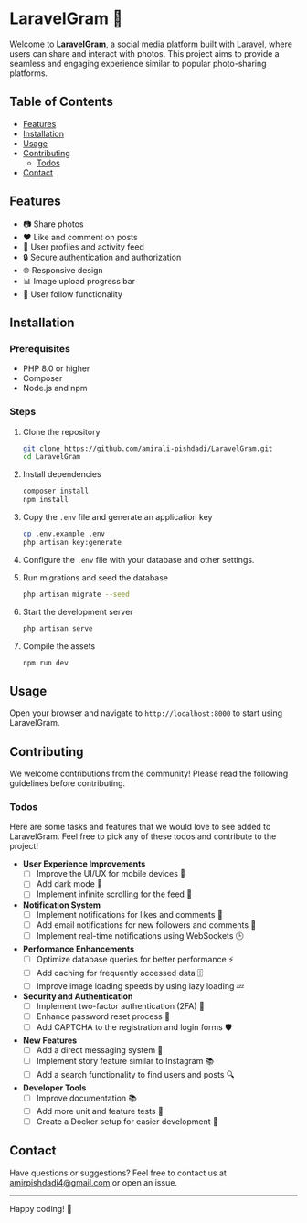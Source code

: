 
# LaravelGram 📸

Welcome to **LaravelGram**, a social media platform built with Laravel, where users can share and interact with photos. This project aims to provide a seamless and engaging experience similar to popular photo-sharing platforms.

## Table of Contents

- [Features](#features)
- [Installation](#installation)
- [Usage](#usage)
- [Contributing](#contributing)
  - [Todos](#todos)
- [Contact](#contact)

## Features

- 📷 Share photos
- ❤️ Like and comment on posts
- 📝 User profiles and activity feed
- 🔒 Secure authentication and authorization
- 🌐 Responsive design
- 📊 Image upload progress bar
- 👥 User follow functionality

## Installation

### Prerequisites

- PHP 8.0 or higher
- Composer
- Node.js and npm

### Steps

1. Clone the repository

   ```bash
   git clone https://github.com/amirali-pishdadi/LaravelGram.git
   cd LaravelGram
   ```

2. Install dependencies

   ```bash
   composer install
   npm install
   ```

3. Copy the `.env` file and generate an application key

   ```bash
   cp .env.example .env
   php artisan key:generate
   ```

4. Configure the `.env` file with your database and other settings.

5. Run migrations and seed the database

   ```bash
   php artisan migrate --seed
   ```

6. Start the development server

   ```bash
   php artisan serve
   ```

7. Compile the assets

   ```bash
   npm run dev
   ```

## Usage

Open your browser and navigate to `http://localhost:8000` to start using LaravelGram.

## Contributing

We welcome contributions from the community! Please read the following guidelines before contributing.

### Todos

Here are some tasks and features that we would love to see added to LaravelGram. Feel free to pick any of these todos and contribute to the project!

- **User Experience Improvements**
  - [ ] Improve the UI/UX for mobile devices 📱
  - [ ] Add dark mode 🌙
  - [ ] Implement infinite scrolling for the feed 📜

- **Notification System**
  - [ ] Implement notifications for likes and comments 🔔
  - [ ] Add email notifications for new followers and comments 📧
  - [ ] Implement real-time notifications using WebSockets 🕒

- **Performance Enhancements**
  - [ ] Optimize database queries for better performance ⚡
  - [ ] Add caching for frequently accessed data 🗄️
  - [ ] Improve image loading speeds by using lazy loading 💤

- **Security and Authentication**
  - [ ] Implement two-factor authentication (2FA) 🔐
  - [ ] Enhance password reset process 🔑
  - [ ] Add CAPTCHA to the registration and login forms 🛡️

- **New Features**
  - [ ] Add a direct messaging system 📨
  - [ ] Implement story feature similar to Instagram 📚
  - [ ] Add a search functionality to find users and posts 🔍

- **Developer Tools**
  - [ ] Improve documentation 📚
  - [ ] Add more unit and feature tests 🧪
  - [ ] Create a Docker setup for easier development 🐳

## Contact

Have questions or suggestions? Feel free to contact us at [amirpishdadi4@gmail.com](mailto:amirpishdadi4@gmail.com) or open an issue.

---

Happy coding! 🎉
